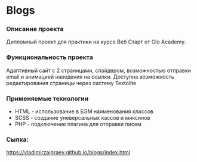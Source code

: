 # Blogs
### Описание проекта
Дипломный проект для практики на курсе Веб Старт от Glo Academy. 

### Функциональность проекта
Адаптивный сайт с 2 страницами, слайдером, возможностью отправки email и анимацией наведения на ссылки. 
Доступна возможность редактирования страницы через систему Textolite 

### Применяемые технологии
* HTML - использование в БЭМ наименования классов
* SCSS - создание уневерсальных кассов и миксинов
* PHP - подключение плагина для отправки писем

### Сылка: 
https://vladimirzaigraev.github.io/blogs/index.html
